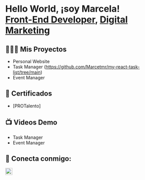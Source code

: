 <h1>Hello World, ¡soy Marcela! <br/><a href="https://github.com/Marcetmr">Front-End Developer</a>, <a href="https://www.linkedin.com/in/marcetmr/">Digital Marketing</a></h1>

<h2>👩🏽‍💻 Mis Proyectos</h2>

  - Personal Website
  - Task Manager (https://github.com/Marcetmr/my-react-task-list/tree/main)
  - Event Manager


<h2>📄 Certificados </h2>

- [PROTalento]

<h2>📺 Videos Demo</h2>

- Task Manager
- Event Manager


<h2> 🤳 Conecta conmigo:</h2>

[<img align="left" alt="NaekMejia | LinkedIn" width="22px" src="https://cdn.jsdelivr.net/npm/simple-icons@v3/icons/linkedin.svg" />][linkedin]

[linkedin]: https://www.linkedin.com/in/marcetmr/

<!--
**naekm/naekmv** es un repositorio ✨ _special_ ✨ ya que el archivo `README.md` (este archivo ) aparece directamente en tu perfil de Github.

Aquí hay más cosas que puedes incluir:

- 🔭 Estoy trabajando en ...
- 🌱 Actualmente aprendo ...
- 👯 Estoy buscando colaborar con ...
- 💬 Me puedes preguntar de ...
- 📫 Cómo contactarme: ...

-->
